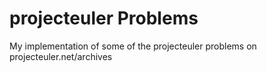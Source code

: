 # projecteuler Problems
My implementation of some of the projecteuler problems on projecteuler.net/archives 
